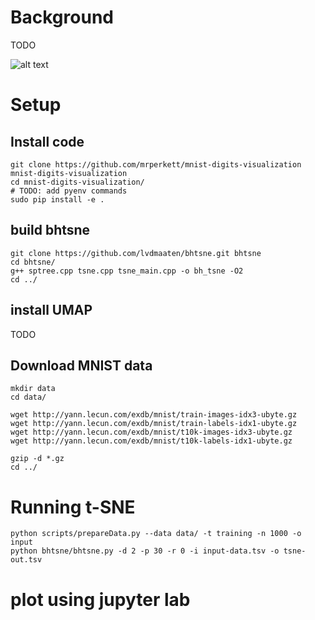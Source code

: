 # Background
TODO

![alt text](https://raw.githubusercontent.com/mrperkett/mnist-digits-visualization/images/MNIST-tSNE_mapping.png)



# Setup
## Install code
```
git clone https://github.com/mrperkett/mnist-digits-visualization mnist-digits-visualization
cd mnist-digits-visualization/
# TODO: add pyenv commands
sudo pip install -e .
```

## build bhtsne
```
git clone https://github.com/lvdmaaten/bhtsne.git bhtsne
cd bhtsne/
g++ sptree.cpp tsne.cpp tsne_main.cpp -o bh_tsne -O2
cd ../
```

## install UMAP
TODO

## Download MNIST data
```
mkdir data
cd data/

wget http://yann.lecun.com/exdb/mnist/train-images-idx3-ubyte.gz
wget http://yann.lecun.com/exdb/mnist/train-labels-idx1-ubyte.gz
wget http://yann.lecun.com/exdb/mnist/t10k-images-idx3-ubyte.gz
wget http://yann.lecun.com/exdb/mnist/t10k-labels-idx1-ubyte.gz

gzip -d *.gz
cd ../
```

# Running t-SNE
```
python scripts/prepareData.py --data data/ -t training -n 1000 -o input
python bhtsne/bhtsne.py -d 2 -p 30 -r 0 -i input-data.tsv -o tsne-out.tsv
```

# plot using jupyter lab
